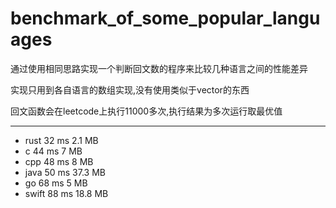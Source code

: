 # benchmark_of_some_popular_languages

通过使用相同思路实现一个判断回文数的程序来比较几种语言之间的性能差异

实现只用到各自语言的数组实现,没有使用类似于vector的东西

回文函数会在leetcode上执行11000多次,执行结果为多次运行取最优值

----

* rust  32 ms	2.1 MB
* c     44 ms     7 MB
* cpp   48 ms	8 MB
* java  50 ms	37.3 MB
* go    68 ms	5 MB
* swift 88 ms	18.8 MB

